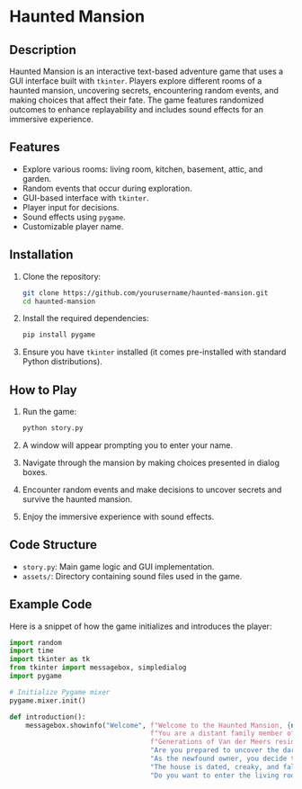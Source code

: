 # Haunted Mansion

## Description

Haunted Mansion is an interactive text-based adventure game that uses a GUI interface built with `tkinter`. Players explore different rooms of a haunted mansion, uncovering secrets, encountering random events, and making choices that affect their fate. The game features randomized outcomes to enhance replayability and includes sound effects for an immersive experience.

## Features

- Explore various rooms: living room, kitchen, basement, attic, and garden.
- Random events that occur during exploration.
- GUI-based interface with `tkinter`.
- Player input for decisions.
- Sound effects using `pygame`.
- Customizable player name.

## Installation

1. Clone the repository:
    ```sh
    git clone https://github.com/yourusername/haunted-mansion.git
    cd haunted-mansion
    ```

2. Install the required dependencies:
    ```sh
    pip install pygame
    ```

3. Ensure you have `tkinter` installed (it comes pre-installed with standard Python distributions).

## How to Play

1. Run the game:
    ```sh
    python story.py
    ```

2. A window will appear prompting you to enter your name.

3. Navigate through the mansion by making choices presented in dialog boxes.

4. Encounter random events and make decisions to uncover secrets and survive the haunted mansion.

5. Enjoy the immersive experience with sound effects.

## Code Structure

- `story.py`: Main game logic and GUI implementation.
- `assets/`: Directory containing sound files used in the game.

## Example Code

Here is a snippet of how the game initializes and introduces the player:

```python
import random
import time
import tkinter as tk
from tkinter import messagebox, simpledialog
import pygame

# Initialize Pygame mixer
pygame.mixer.init()

def introduction():
    messagebox.showinfo("Welcome", f"Welcome to the Haunted Mansion, {name}!\n"
                                   f"You are a distant family member of the Van der Meer family, who built Ravenwood Manor.\n"
                                   f"Generations of Van der Meers resided within its walls, their opulent lifestyle overshadowed by rumors of corruption and scandal.\n"
                                   "Are you prepared to uncover the dark secrets that lie within Ravenwood Manor?\n"
                                   "As the newfound owner, you decide to pay a visit to the mansion.\n"
                                   "The house is dated, creaky, and falling apart. You walk in the front door.\n"
                                   "Do you want to enter the living room, kitchen room, explore the basement, attic, or explore the garden?")
